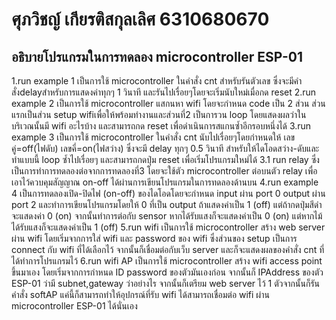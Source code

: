# ศุภวิชญ์ เกียรติสกุลเลิศ 6310680670
## อธิบายโปรแกรมในการทดลอง microcontroller ESP-01
1.run example 1 เป็นการใช้ microcontroller ในคำสั่ง cnt สำหรับรันตัวเลข ซึ่งจะมีคำสั่งdelayสำหรับการแสดงค่าทุกๆ 1 วินาที และรันไปเรื่อยๆโดยจะเริ่มนับใหม่เมื่อกด reset
2.run example 2 เป็นการใช้ microcontroller แสกนหา wifi โดยจะกำหนด code เป็น 2 ส่วน ส่วนแรกเป็นส่วน setup wifiเพื่อให้พร้อมทำงานและส่วนที่2 เป็นการวน loop โดยแสดงผลว่าในบริเวณนั้นมี wifi อะไรบ้าง และสามารถกด reset เพื่อดำเนินการสแกนซ้ำอีกรอบหนึ่งได้
3.run example 3 เป็นการใช้ microcontroller ในคำสั่ง cnt นับไปเรื่อยๆโดยกำหนดให้ เลขคู่=off(ไฟดับ) เลขคี่=on(ไฟสว่าง) ซึ่งจะมี delay ทุกๆ 0.5 วินาที สำหรับให้ไดโอดสว่าง-ดับและทำแบบนี้ loop ซ้ำไปเรื่อยๆ และสามารถกดปุ่ม reset เพื่อเริ่มโปรแกรมใหม่ได้
3.1 run relay ซึ่งเป็นการทำการทดลองต่อจากการทดลองที่3 โดยจะใช้ตัว microcontroller ต่อบนตัว relay เพื่อเอาไว้ควบคุมสัญญาณ on-off ได้ผ่านการเขียนโปรแกรมในการทดลองด้านบน
4.run example 4 เป็นการทดลองเปิด-ปิดไฟ (on-off) ของไดโอดโดยจะกำหนด input ผ่าน port 0 output ผ่าน port 2 และทำการเขียนโปรแกรมโดยให้ 0 ที่เป็น output ถ้าแสดงค่าเป็น 1 (off) แต่ถ้ากดปุ่มสีดำจะแสดงค่า 0 (on) จากนั้นทำการต่อกับ sensor หากได้รับแสงก็จะแสดงค่าเป็น 0 (on) แต่หากไม้ได้รับแสงก็จะแสดงค่าเป็น 1 (off)
5.run wifi เป็นการใช้ microcontroller สร้าง web server ผ่าน wifi โดยเริ่มจากการใส่ wifi และ password ของ wifi ซึ่งส่วนของ setup เป็นการ connect กับ wifi ที่ได้เลือกไว้ จากนั้นก็เชื่อมต่อกับเว็บ server และก็จะแสดงผลของคำสั่ง cnt ที่ได้ทำการโปรแกรมไว้
6.run wifi AP เป็นการใช้ microcontroller สร้าง wifi access point ขึ้นมาเอง โดยเริ่มจากการกำหนด ID password ของตัวมันเองก่อน จากนั้นก็ IPAddress ของตัว ESP-01 ว่ามี subnet,gateway ว่าอย่างไร จากนั้นก็เตรียม web server ไว้ 1 ตัวจากนั้นก็รันคำสั่ง softAP แค่นี้ก็สามารถทำให้อุปกรณ์ที่รับ wifi ได้สามารถเชื่อมต่อ wifi ผ่าน microcontroller ESP-01 ได้นั่นเอง

